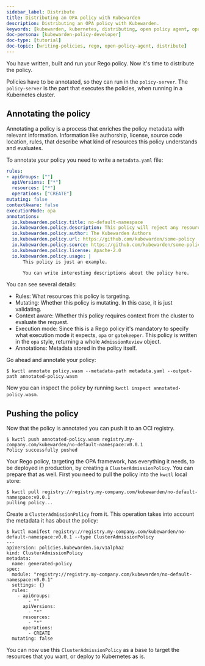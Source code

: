 ```yaml
---
sidebar_label: Distribute
title: Distributing an OPA policy with Kubewarden
description: Distributing an OPA policy with Kubewarden.
keywords: [kubewarden, kubernetes, distributing, open policy agent, opa, rego]
doc-persona: [kubewarden-policy-developer]
doc-type: [tutorial]
doc-topic: [writing-policies, rego, open-policy-agent, distribute]
---
```


<head>
  <link rel="canonical" href="https://docs.kubewarden.io/tutorials/writing-policies/rego/open-policy-agent/distribute"/>
</head>

You have written, built and run your Rego policy.
Now it's time to distribute the policy.

Policies have to be annotated, so they can run in the `policy-server`.
The `policy-server` is the part that executes the policies,
when running in a Kubernetes cluster.

## Annotating the policy

Annotating a policy is a process that enriches the policy metadata with relevant information.
Information like authorship, license, source code location, rules,
that describe what kind of resources this policy understands and evaluates.

To annotate your policy you need to write a `metadata.yaml` file:

```yaml
rules:
- apiGroups: [""]
  apiVersions: ["*"]
  resources: ["*"]
  operations: ["CREATE"]
mutating: false
contextAware: false
executionMode: opa
annotations:
  io.kubewarden.policy.title: no-default-namespace
  io.kubewarden.policy.description: This policy will reject any resource created inside the default namespace
  io.kubewarden.policy.author: The Kubewarden Authors
  io.kubewarden.policy.url: https://github.com/kubewarden/some-policy
  io.kubewarden.policy.source: https://github.com/kubewarden/some-policy
  io.kubewarden.policy.license: Apache-2.0
  io.kubewarden.policy.usage: |
      This policy is just an example.

      You can write interesting descriptions about the policy here.
```

You can see several details:

- Rules:
What resources this policy is targeting.
- Mutating:
Whether this policy is mutating.
In this case, it is just validating.
- Context aware:
Whether this policy requires context from the cluster to evaluate the request.
- Execution mode:
Since this is a Rego policy it's mandatory to specify what execution mode it expects,
`opa` or `gatekeeper`.
This policy is written in the `opa` style, returning a whole `AdmissionReview` object.
- Annotations: Metadata stored in the policy itself.

Go ahead and annotate your policy:

```console
$ kwctl annotate policy.wasm --metadata-path metadata.yaml --output-path annotated-policy.wasm
```

Now you can inspect the policy by running `kwctl inspect annotated-policy.wasm`.

## Pushing the policy

Now that the policy is annotated you can push it to an OCI registry.

```console
$ kwctl push annotated-policy.wasm registry.my-company.com/kubewarden/no-default-namespace:v0.0.1
Policy successfully pushed
```

Your Rego policy, targeting the OPA framework,
has everything it needs, to be deployed in production,
by creating a `ClusterAdmissionPolicy`.
You can prepare that as well.
First you need to pull the policy into the `kwctl` local store:

```console
$ kwctl pull registry://registry.my-company.com/kubewarden/no-default-namespace:v0.0.1
pulling policy...
```

Create a `ClusterAdmissionPolicy` from it.
This operation takes into account the metadata it has about the policy:

```console
$ kwctl manifest registry://registry.my-company.com/kubewarden/no-default-namespace:v0.0.1 --type ClusterAdmissionPolicy
---
apiVersion: policies.kubewarden.io/v1alpha2
kind: ClusterAdmissionPolicy
metadata:
  name: generated-policy
spec:
  module: "registry://registry.my-company.com/kubewarden/no-default-namespace:v0.0.1"
  settings: {}
  rules:
    - apiGroups:
        - ""
      apiVersions:
        - "*"
      resources:
        - "*"
      operations:
        - CREATE
  mutating: false
```

You can now use this `ClusterAdmissionPolicy` as a base to target the resources that you want,
or deploy to Kubernetes as is.
